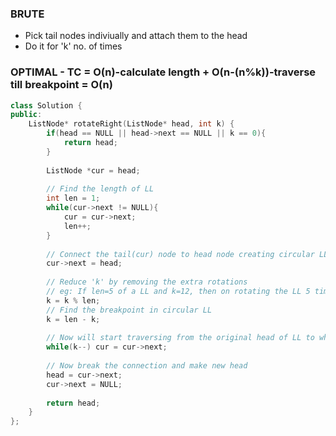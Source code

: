 ### BRUTE

- Pick tail nodes indiviually and attach them to the head
- Do it for 'k' no. of times

### OPTIMAL - TC = O(n)-calculate length + O(n-(n%k))-traverse till breakpoint = O(n)

```cpp
class Solution {
public:
    ListNode* rotateRight(ListNode* head, int k) {
        if(head == NULL || head->next == NULL || k == 0){
            return head;
        }
        
        ListNode *cur = head;
        
        // Find the length of LL
        int len = 1;
        while(cur->next != NULL){
            cur = cur->next;
            len++;
        }
        
        // Connect the tail(cur) node to head node creating circular LL
        cur->next = head;
        
        // Reduce 'k' by removing the extra rotations 
        // eg: If len=5 of a LL and k=12, then on rotating the LL 5 times it will give us the same LL back. So we eliminate the extra rotations in this step
        k = k % len;
        // Find the breakpoint in circular LL
        k = len - k;
        
        // Now will start traversing from the original head of LL to which our 'cur' is pointing till breakpoint
        while(k--) cur = cur->next;
        
        // Now break the connection and make new head
        head = cur->next;
        cur->next = NULL;
        
        return head;
    }
};
```
